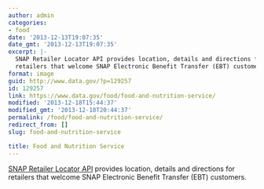 ```yaml
---
author: admin
categories:
- food
date: '2013-12-13T19:07:35'
date_gmt: '2013-12-13T19:07:35'
excerpt: |-
  SNAP Retailer Locator API provides location, details and directions for
  retailers that welcome SNAP Electronic Benefit Transfer (EBT) customers.
format: image
guid: http://www.data.gov/?p=129257
id: 129257
link: https://www.data.gov/food/food-and-nutrition-service/
modified: '2013-12-18T15:44:37'
modified_gmt: '2013-12-18T20:44:37'
permalink: /food/food-and-nutrition-service/
redirect_from: []
slug: food-and-nutrition-service

title: Food and Nutrition Service
---
```


[SNAP Retailer Locator API](http://snap-load-balancer-244858692.us-east-1.elb.amazonaws.com/ArcGIS/rest/services/retailer/MapServer) provides location, details and directions for retailers that welcome SNAP Electronic Benefit Transfer (EBT) customers.

